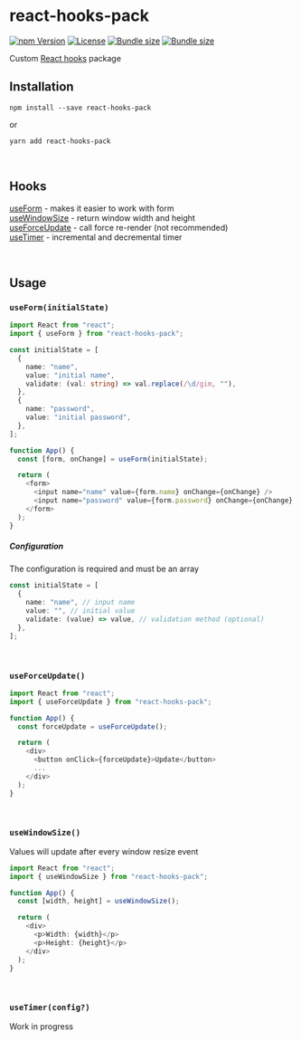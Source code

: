 # react-hooks-pack

[![npm Version](https://img.shields.io/npm/v/react-hooks-pack.svg)](https://www.npmjs.com/package/react-hooks-pack) [![License](https://img.shields.io/npm/l/react-hooks-pack.svg)](https://github.com/neketabrain/react-hooks-pack/blob/master/LICENSE) [![Bundle size](https://badgen.net/bundlephobia/min/react-hooks-pack?label=size)](https://bundlephobia.com/result?p=react-hooks-pack) [![Bundle size](https://badgen.net/bundlephobia/minzip/react-hooks-pack?label=gzip%20size)](https://bundlephobia.com/result?p=react-hooks-pack)

Custom [React hooks](https://reactjs.org/docs/hooks-intro.html) package

## Installation

```
npm install --save react-hooks-pack
```

or

```
yarn add react-hooks-pack
```

<br />

## Hooks

[useForm](#useforminitialstate) - makes it easier to work with form\
[useWindowSize](#usewindowsize) - return window width and height\
[useForceUpdate](#useforceupdate) - call force re-render (not recommended)\
[useTimer](#usetimerconfig) - incremental and decremental timer

<br />

## Usage

### `useForm(initialState)`

```typescript jsx
import React from "react";
import { useForm } from "react-hooks-pack";

const initialState = [
  {
    name: "name",
    value: "initial name",
    validate: (val: string) => val.replace(/\d/gim, ""),
  },
  {
    name: "password",
    value: "initial password",
  },
];

function App() {
  const [form, onChange] = useForm(initialState);

  return (
    <form>
      <input name="name" value={form.name} onChange={onChange} />
      <input name="password" value={form.password} onChange={onChange} />
    </form>
  );
}
```

##### Configuration

The configuration is required and must be an array

```typescript jsx
const initialState = [
  {
    name: "name", // input name
    value: "", // initial value
    validate: (value) => value, // validation method (optional)
  },
];
```

<br />

### `useForceUpdate()`

```typescript jsx
import React from "react";
import { useForceUpdate } from "react-hooks-pack";

function App() {
  const forceUpdate = useForceUpdate();

  return (
    <div>
      <button onClick={forceUpdate}>Update</button>
      ...
    </div>
  );
}
```

<br />

### `useWindowSize()`

Values will update after every window resize event

```typescript jsx
import React from "react";
import { useWindowSize } from "react-hooks-pack";

function App() {
  const [width, height] = useWindowSize();

  return (
    <div>
      <p>Width: {width}</p>
      <p>Height: {height}</p>
    </div>
  );
}
```

<br />

### `useTimer(config?)`

Work in progress

<br />
